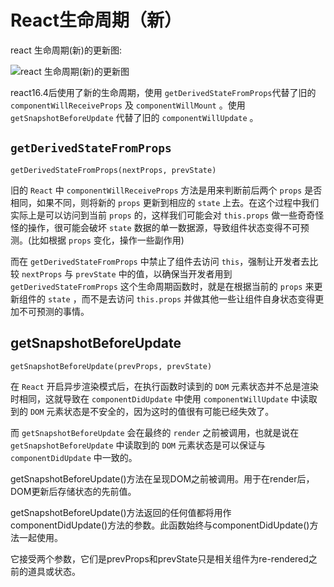 # React生命周期（新）

react 生命周期(新)的更新图:

![react 生命周期(新)的更新图](/blog/images/react/2.png)

react16.4后使用了新的生命周期，使用 `getDerivedStateFromProps`代替了旧的 `componentWillReceiveProps` 及 `componentWillMount` 。使用 `getSnapshotBeforeUpdate` 代替了旧的 `componentWillUpdate` 。

## `getDerivedStateFromProps`

`getDerivedStateFromProps(nextProps, prevState)`

旧的 `React` 中 `componentWillReceiveProps` 方法是用来判断前后两个 `props` 是否相同，如果不同，则将新的 `props` 更新到相应的 `state` 上去。在这个过程中我们实际上是可以访问到当前 `props` 的，这样我们可能会对 `this.props` 做一些奇奇怪怪的操作，很可能会破坏 `state` 数据的单一数据源，导致组件状态变得不可预测。(比如根据 `props` 变化，操作一些副作用)

而在 `getDerivedStateFromProps` 中禁止了组件去访问 `this`，强制让开发者去比较 `nextProps` 与 `prevState` 中的值，以确保当开发者用到  `getDerivedStateFromProps` 这个生命周期函数时，就是在根据当前的 `props` 来更新组件的 `state` ，而不是去访问 `this.props` 并做其他一些让组件自身状态变得更加不可预测的事情。

## getSnapshotBeforeUpdate

`getSnapshotBeforeUpdate(prevProps, prevState)`

在 `React` 开启异步渲染模式后，在执行函数时读到的 `DOM` 元素状态并不总是渲染时相同，这就导致在 `componentDidUpdate` 中使用 `componentWillUpdate` 中读取到的 `DOM` 元素状态是不安全的，因为这时的值很有可能已经失效了。

而 `getSnapshotBeforeUpdate` 会在最终的 `render` 之前被调用，也就是说在 `getSnapshotBeforeUpdate` 中读取到的 `DOM` 元素状态是可以保证与 `componentDidUpdate` 中一致的。

getSnapshotBeforeUpdate()方法在呈现DOM之前被调用。用于在render后，DOM更新后存储状态的先前值。

getSnapshotBeforeUpdate()方法返回的任何值都将用作componentDidUpdate()方法的参数。此函数始终与componentDidUpdate()方法一起使用。

它接受两个参数，它们是prevProps和prevState只是相关组件为re-rendered之前的道具或状态。
